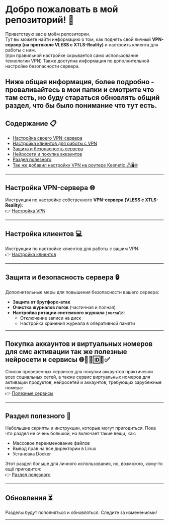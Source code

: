 # Добро пожаловать в мой репозиторий! 👋

Приветствую вас в моём репозитории.  
Тут вы можете найти информацию о том, как поднять свой личный **VPN-сервер (на протоколе VLESS с XTLS-Reality)** и настроить клиента для работы с ним.  
(при правильной настройке скрывается само использование технологии VPN)
Также доступна информация по дополнительной настройке безопасности сервера.

Ниже общая информация, более подробно - проваливайтесь в мои папки и смотрите что там есть, но буду стараться обновлять общий раздел, что бы было понимание что тут есть.
---

## Содержание 📋

- [Настройка своего VPN-сервера](https://github.com/soulpastwk/share/blob/main/VPN/%D0%A3%D1%81%D1%82%D0%B0%D0%BD%D0%BE%D0%B2%D0%BA%D0%B0_VPN.md)
- [Настройка клиентов для работы с VPN](https://github.com/soulpastwk/share/tree/main/VPN/Client)
- [Защита и безопасность сервера](https://github.com/soulpastwk/share/blob/main/VPN/%D0%A3%D1%81%D1%82%D0%B0%D0%BD%D0%BE%D0%B2%D0%BA%D0%B0_VPN_%D0%B4%D0%BE%D0%BF%D0%BE%D0%BB%D0%BD%D0%B5%D0%BD%D0%B8%D0%B5.md)
- [Нейросети и покупка аккаунтов](https://github.com/soulpastwk/share/tree/main/%D0%9D%D0%B5%D0%B9%D1%80%D0%BE%D0%BD%D0%BA%D0%B8)
- [Раздел полезного](https://github.com/soulpastwk/share/tree/main/poleznoe)
- [Так же добавил настройку VPN на роутере Keenetic 🖧🖥️🌐](https://github.com/soulpastwk/share/blob/main/VPN/VPN%20%D0%BD%D0%B0%20%D1%83%D1%80%D0%BE%D0%B2%D0%BD%D0%B5%20%D1%80%D0%BE%D1%83%D1%82%D0%B5%D1%80%D0%B0%20Keenetic.md)

---

## Настройка VPN-сервера 🌐

Инструкция по настройке собственного **VPN-сервера (VLESS с XTLS-Reality)**:  
👉 [Настройка VPN](https://github.com/soulpastwk/share/tree/main/VPN)

---

## Настройка клиентов 💻

Инструкции по настройке клиентов для работы с вашим VPN:  
👉 [Настройка клиентов](https://github.com/soulpastwk/share/tree/main/VPN/Client)

---

## Защита и безопасность сервера 🔒

Дополнительные меры для повышения безопасности вашего сервера:

- **Защита от брутфорс-атак**  
- **Очистка журналов логов** (частичная и полная)  
- **Настройка ротации системного журнала `journald`**:  
  - Отключение записи на диск  
  - Настройка хранения журнала в оперативной памяти  

---

## Покупка аккаунтов и виртуальных номеров для смс активации так же полезные нейросети и сервисы 🌐🙍‍♂️🆔📱✅

Список проверенных сервисов для покупки аккаунтов практически всех социальных сетей, а также сервис виртуальных номеров для активации продуктов, нейросетей и аккаунтов, требующих зарубежные номера:  
👉 [Полезные сервисы](https://github.com/soulpastwk/share/blob/main/%D0%9F%D0%BE%D0%BA%D1%83%D0%BF%D0%BA%D0%B0%20%D0%B0%D0%BA%D0%BA%D0%B0%D1%83%D0%BD%D1%82%D0%BE%D0%B2%20%D0%B8%20%D0%B2%D0%B8%D1%80%D1%82%D1%83%D0%B0%D0%BB%D1%8C%D0%BD%D1%8B%D0%B5%20%D0%BD%D0%BE%D0%BC%D0%B5%D1%80%D0%B0%20%D0%B4%D0%BB%D1%8F%20%D1%81%D0%BC%D1%81.md)

---

## Раздел полезного 🧩

Небольшие скрипты и инструкции, которые могут пригодиться. Пока что раздел не очень большой, но включает такие вещи, как:

- Массовое переименование файлов  
- Вывод прав на все директории в Linux  
- Установка Docker  

Этот раздел больше для личного использования, но, возможно, кому-то ещё пригодится:  
👉 [Раздел полезного](https://github.com/soulpastwk/share/tree/main/poleznoe)

---

## Обновления ⏳

Разделы будут пополняться и обновляться. Следите за изменениями!

---
